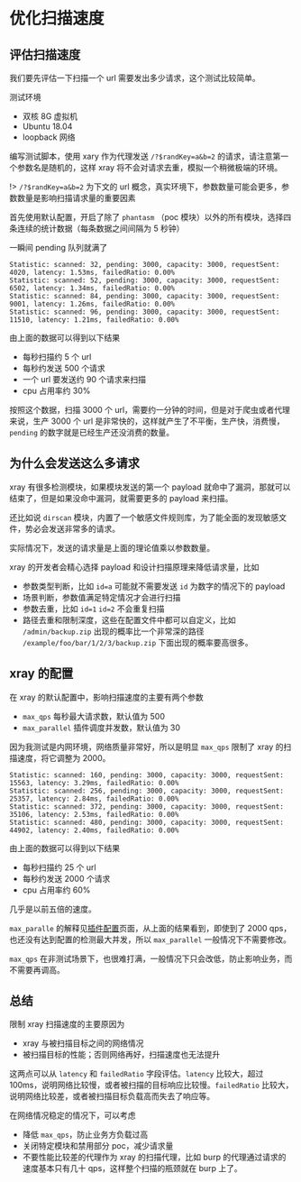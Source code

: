 # 优化扫描速度

## 评估扫描速度

我们要先评估一下扫描一个 url 需要发出多少请求，这个测试比较简单。

测试环境

 - 双核 8G 虚拟机
 - Ubuntu 18.04
 - loopback 网络

编写测试脚本，使用 xary 作为代理发送 `/?$randKey=a&b=2` 的请求，请注意第一个参数名是随机的，这样 xray 将不会对请求去重，模拟一个稍微极端的环境。

!> `/?$randKey=a&b=2` 为下文的 url 概念，真实环境下，参数数量可能会更多，参数数量是影响扫描请求量的重要因素

首先使用默认配置，开启了除了 `phantasm` （poc 模块）以外的所有模块，选择四条连续的统计数据（每条数据之间间隔为 5 秒钟）

一瞬间 pending 队列就满了

```
Statistic: scanned: 32, pending: 3000, capacity: 3000, requestSent: 4020, latency: 1.53ms, failedRatio: 0.00%
Statistic: scanned: 52, pending: 3000, capacity: 3000, requestSent: 6502, latency: 1.34ms, failedRatio: 0.00%
Statistic: scanned: 84, pending: 3000, capacity: 3000, requestSent: 9001, latency: 1.26ms, failedRatio: 0.00%
Statistic: scanned: 96, pending: 3000, capacity: 3000, requestSent: 11510, latency: 1.21ms, failedRatio: 0.00%
```

由上面的数据可以得到以下结果

 - 每秒扫描约 5 个 url
 - 每秒约发送 500 个请求
 - 一个 url 要发送约 90 个请求来扫描
 - cpu 占用率约 30%

按照这个数据，扫描 3000 个 url，需要约一分钟的时间，但是对于爬虫或者代理来说，生产 3000 个 url 是非常快的，这样就产生了不平衡，生产快，消费慢，`pending` 的数字就是已经生产还没消费的数量。

## 为什么会发送这么多请求

xray 有很多检测模块，如果模块发送的第一个 payload 就命中了漏洞，那就可以结束了，但是如果没命中漏洞，就需要更多的 payload 来扫描。

还比如说 `dirscan` 模块，内置了一个敏感文件规则库，为了能全面的发现敏感文件，势必会发送非常多的请求。

实际情况下，发送的请求量是上面的理论值乘以参数数量。

xray 的开发者会精心选择 payload 和设计扫描原理来降低请求量，比如

 - 参数类型判断，比如 `id=a` 可能就不需要发送 `id` 为数字的情况下的 payload
 - 场景判断，参数值满足特定情况才会进行扫描
 - 参数去重，比如 `id=1` `id=2` 不会重复扫描
 - 路径去重和限制深度，这些在配置文件中都可以自定义，比如 `/admin/backup.zip` 出现的概率比一个非常深的路径 `/example/foo/bar/1/2/3/backup.zip` 下面出现的概率要高很多。

## xray 的配置

在 xray 的默认配置中，影响扫描速度的主要有两个参数

 - `max_qps` 每秒最大请求数，默认值为 500
 - `max_parallel` 插件调度并发数，默认值为 30

因为我测试是内网环境，网络质量非常好，所以是明显 `max_qps` 限制了 xray 的扫描速度，将它调整为 2000。

```
Statistic: scanned: 160, pending: 3000, capacity: 3000, requestSent: 15563, latency: 3.29ms, failedRatio: 0.00%
Statistic: scanned: 256, pending: 3000, capacity: 3000, requestSent: 25357, latency: 2.84ms, failedRatio: 0.00%
Statistic: scanned: 372, pending: 3000, capacity: 3000, requestSent: 35106, latency: 2.53ms, failedRatio: 0.00%
Statistic: scanned: 480, pending: 3000, capacity: 3000, requestSent: 44902, latency: 2.40ms, failedRatio: 0.00%
```

由上面的数据可以得到以下结果

 - 每秒扫描约 25 个 url
 - 每秒约发送 2000 个请求
 - cpu 占用率约 60%

几乎是以前五倍的速度。

`max_paralle` 的解释见[插件配置](configration/plugins)页面，从上面的结果看到，即使到了 2000 qps，也还没有达到配置的检测最大并发，所以 `max_parallel` 一般情况下不需要修改。

`max_qps` 在非测试场景下，也很难打满，一般情况下只会改低，防止影响业务，而不需要再调高。

## 总结

限制 xray 扫描速度的主要原因为

 - xray 与被扫描目标之间的网络情况
 - 被扫描目标的性能；否则网络再好，扫描速度也无法提升

这两点可以从 `latency` 和  `failedRatio` 字段评估。`latency` 比较大，超过 100ms，说明网络比较慢，或者被扫描的目标响应比较慢。`failedRatio` 比较大，说明网络比较差，或者被扫描目标负载高而失去了响应等。

在网络情况稳定的情况下，可以考虑

 - 降低 `max_qps`，防止业务方负载过高
 - 关闭特定模块和禁用部分 poc，减少请求量
 - 不要性能比较差的代理作为 xray 的扫描代理，比如 burp 的代理通过请求的速度基本只有几十 qps，这样整个扫描的瓶颈就在 burp 上了。